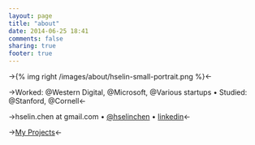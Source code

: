 ```yaml
---
layout: page
title: "about"
date: 2014-06-25 18:41
comments: false
sharing: true
footer: true
---
```


->{% img right /images/about/hselin-small-portrait.png %}<-

->Worked: @Western Digital, @Microsoft, @Various startups • Studied: @Stanford, @Cornell<-

->hselin.chen at gmail.com • [@hselinchen](https://twitter.com/hselinchen) • [linkedin](https://www.linkedin.com/in/alberthchen)<-

-><a href="{{ root_url }}/projects">My Projects</a><-